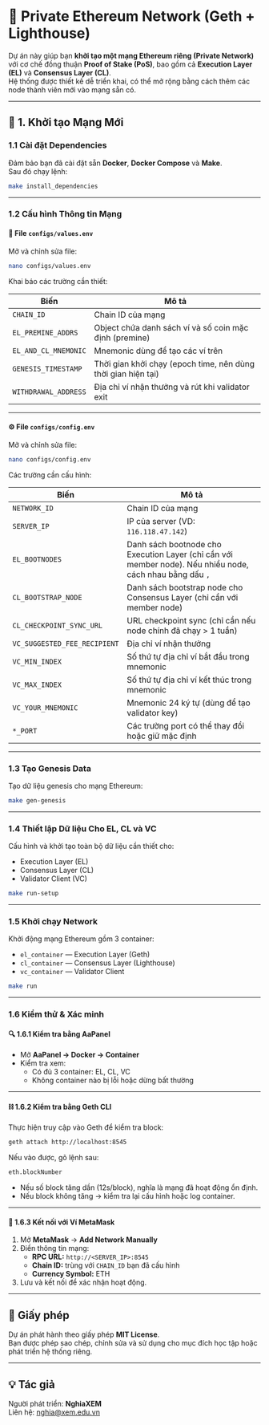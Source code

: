 # 🧩 Private Ethereum Network (Geth + Lighthouse)

Dự án này giúp bạn **khởi tạo một mạng Ethereum riêng (Private Network)** với cơ chế đồng thuận **Proof of Stake (PoS)**, bao gồm cả **Execution Layer (EL)** và **Consensus Layer (CL)**.  
Hệ thống được thiết kế dễ triển khai, có thể mở rộng bằng cách thêm các node thành viên mới vào mạng sẵn có.

---

## 🚀 1. Khởi tạo Mạng Mới

### 1.1 Cài đặt Dependencies

Đảm bảo bạn đã cài đặt sẵn **Docker**, **Docker Compose** và **Make**.  
Sau đó chạy lệnh:

```bash
make install_dependencies
```

---

### 1.2 Cấu hình Thông tin Mạng

#### 🧾 File `configs/values.env`

Mở và chỉnh sửa file:

```bash
nano configs/values.env
```

Khai báo các trường cần thiết:

| Biến | Mô tả |
|------|-------|
| `CHAIN_ID` | Chain ID của mạng |
| `EL_PREMINE_ADDRS` | Object chứa danh sách ví và số coin mặc định (premine) |
| `EL_AND_CL_MNEMONIC` | Mnemonic dùng để tạo các ví trên |
| `GENESIS_TIMESTAMP` | Thời gian khởi chạy (epoch time, nên dùng thời gian hiện tại) |
| `WITHDRAWAL_ADDRESS` | Địa chỉ ví nhận thưởng và rút khi validator exit |

---

#### ⚙️ File `configs/config.env`

Mở và chỉnh sửa file:

```bash
nano configs/config.env
```

Các trường cần cấu hình:

| Biến | Mô tả |
|------|-------|
| `NETWORK_ID` | Chain ID của mạng |
| `SERVER_IP` | IP của server (VD: `116.118.47.142`) |
| `EL_BOOTNODES` | Danh sách bootnode cho Execution Layer (chỉ cần với member node). Nếu nhiều node, cách nhau bằng dấu `,` |
| `CL_BOOTSTRAP_NODE` | Danh sách bootstrap node cho Consensus Layer (chỉ cần với member node) |
| `CL_CHECKPOINT_SYNC_URL` | URL checkpoint sync (chỉ cần nếu node chính đã chạy > 1 tuần) |
| `VC_SUGGESTED_FEE_RECIPIENT` | Địa chỉ ví nhận thưởng |
| `VC_MIN_INDEX` | Số thứ tự địa chỉ ví bắt đầu trong mnemonic |
| `VC_MAX_INDEX` | Số thứ tự địa chỉ ví kết thúc trong mnemonic |
| `VC_YOUR_MNEMONIC` | Mnemonic 24 ký tự (dùng để tạo validator key) |
| `*_PORT` | Các trường port có thể thay đổi hoặc giữ mặc định |

---

### 1.3 Tạo Genesis Data

Tạo dữ liệu genesis cho mạng Ethereum:

```bash
make gen-genesis
```

---

### 1.4 Thiết lập Dữ liệu Cho EL, CL và VC

Cấu hình và khởi tạo toàn bộ dữ liệu cần thiết cho:
- Execution Layer (EL)
- Consensus Layer (CL)
- Validator Client (VC)

```bash
make run-setup
```

---

### 1.5 Khởi chạy Network

Khởi động mạng Ethereum gồm 3 container:

- `el_container` — Execution Layer (Geth)
- `cl_container` — Consensus Layer (Lighthouse)
- `vc_container` — Validator Client

```bash
make run
```

---

### 1.6 Kiểm thử & Xác minh

#### 🔍 1.6.1 Kiểm tra bằng **AaPanel**

- Mở **AaPanel → Docker → Container**
- Kiểm tra xem:
  - Có đủ 3 container: EL, CL, VC
  - Không container nào bị lỗi hoặc dừng bất thường

---

#### ⛓️ 1.6.2 Kiểm tra bằng **Geth CLI**

Thực hiện truy cập vào Geth để kiểm tra block:

```bash
geth attach http://localhost:8545
```

Nếu vào được, gõ lệnh sau:

```bash
eth.blockNumber
```

- Nếu số block tăng dần (12s/block), nghĩa là mạng đã hoạt động ổn định.  
- Nếu block không tăng → kiểm tra lại cấu hình hoặc log container.

---

#### 🦊 1.6.3 Kết nối với Ví MetaMask

1. Mở **MetaMask** → **Add Network Manually**  
2. Điền thông tin mạng:
   - **RPC URL:** `http://<SERVER_IP>:8545`
   - **Chain ID:** trùng với `CHAIN_ID` bạn đã cấu hình
   - **Currency Symbol:** ETH
3. Lưu và kết nối để xác nhận hoạt động.

---

## 📜 Giấy phép

Dự án phát hành theo giấy phép **MIT License**.  
Bạn được phép sao chép, chỉnh sửa và sử dụng cho mục đích học tập hoặc phát triển hệ thống riêng.

---

## 💡 Tác giả

Người phát triển: **NghiaXEM**  
Liên hệ: [nghia@xem.edu.vn](mailto:nghia@xem.edu.vn)
